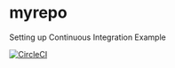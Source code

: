 # myrepo
Setting up Continuous Integration Example

[![CircleCI](https://circleci.com/gh/marytaylor/myrepo.svg?style=svg)](https://circleci.com/gh/marytaylor/myrepo)
